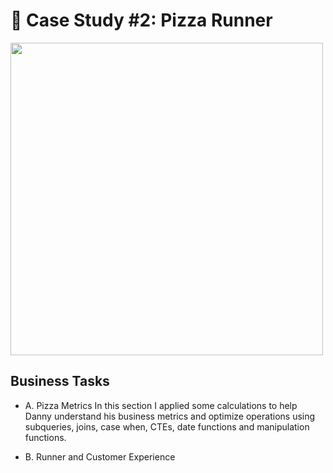 # 🍕 Case Study #2: Pizza Runner
<img src="https://8weeksqlchallenge.com/images/case-study-designs/2.png" width="500" height="500">

## Business Tasks
* A. Pizza Metrics
In this section I applied some calculations to help Danny understand his business metrics and optimize operations using subqueries, joins, case when, CTEs, date functions and manipulation functions.

* B. Runner and Customer Experience
